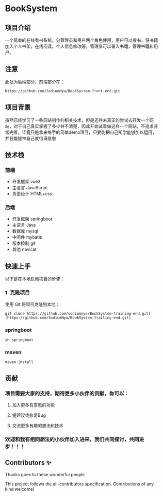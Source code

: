 # BookSystem

## 项目介绍
一个简单的在线看书系统，分管理员和用户两个角色使用，用户可以搜书，将书籍加入个人书架，在线阅读，个人信息修改等。管理员可以录入书籍，管理书籍和用户。

## 注意
此处为后端部分，前端部分在：
```sh
https://github.com/SodiumNya/BookSystem-front-end.git
```


## 项目背景
虽然已经学习了一些网站制作的相关技术，但是还并未真正的尝试去开发一个网站，对于自己真实掌握了多少并不清楚，因此开始试着做这样一个网站，不追求非常完善，毕竟只是拿来练手的简单demo项目，只要能把自己所学能够加以运用，并且能提神自己就很满意啦

## 技术栈
### 前端
- 开发框架 vue3
- 主语言 JavaScript
- 页面设计 HTML+css

### 后端
- 开发框架 springboot
- 主语言 Java
- 数据库 mysql
- 中间件 mybatis
- 版本控制 git
- 其他 navicat

## 快速上手

以下是在本地启动项目的步骤：

### 1. 克隆项目

使用 Git 将项目克隆到本地：

```bash[
git clone https://github.com/sodiumnya/BookSystem-training-end.git](https://github.com/SodiumNya/BookSystem-trailing-end.git)
```
### springboot
``sh
springboot
``
### maven
```
maven install
```

## 贡献

### 项目需要大家的支持，期待更多小伙伴的贡献，你可以：
1. 加入更多有意思的功能

2. 提建议或修复Bug

3. 交流更多有趣的想法和技术

### 欢迎和我有相同想法的小伙伴加入进来，我们共同探讨，共同进步！！！

## Contributors ✨

Thanks goes to these wonderful people 

This project follows the all-contributors specification. Contributions of any kind welcome!

